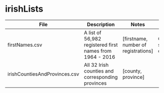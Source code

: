 # irishLists


| File  | Description | Notes | Source |
| ------------- | ------------- | ------------- | ------------- |
| firstNames.csv  | A list of 56,982 registered first names from 1964 - 2016  | [firstname, number of registrations] | Central statistics office |
| irishCountiesAndProvinces.csv  | All 32 Irish counties and corresponding provinces  | [county, province] |  |
